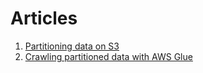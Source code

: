 # Articles

1. [Partitioning data on S3](partitioning_data_on_s3.md)
1. [Crawling partitioned data with AWS Glue](crawling_partitioned_data_with_aws_glue.md)